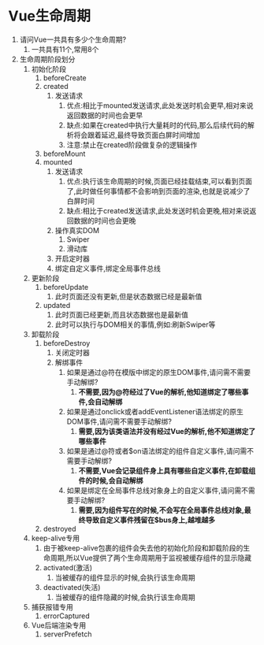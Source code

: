 # Vue生命周期

1. 请问Vue一共具有多少个生命周期?
   1. 一共具有11个,常用8个
2. 生命周期阶段划分
   1. 初始化阶段
      1. beforeCreate
      2. created
         1. 发送请求
            1. 优点:相比于mounted发送请求,此处发送时机会更早,相对来说返回数据的时间也会更早
            2. 缺点:如果在created中执行大量耗时的代码,那么后续代码的解析将会跟着延迟,最终导致页面白屏时间增加
            3. 注意:禁止在created阶段做复杂的逻辑操作
      3. beforeMount
      4. mounted
         1. 发送请求
            1. 优点:执行该生命周期的时候,页面已经挂载结束,可以看到页面了,此时做任何事情都不会影响到页面的渲染,也就是说减少了白屏时间
            2. 缺点:相比于created发送请求,此处发送时机会更晚,相对来说返回数据的时间也会更晚
         2. 操作真实DOM
            1. Swiper
            2. 滑动库
         3. 开启定时器
         4. 绑定自定义事件,绑定全局事件总线
   2. 更新阶段
      1. beforeUpdate
         1. 此时页面还没有更新,但是状态数据已经是最新值
      2. updated
         1. 此时页面已经更新,而且状态数据也是最新值
         2. 此时可以执行与DOM相关的事情,例如:刷新Swiper等
   3. 卸载阶段
      1. beforeDestroy
         1. 关闭定时器
         2. 解绑事件
            1. 如果是通过@符在模版中绑定的原生DOM事件,请问需不需要手动解绑?
               1. **不需要,因为@符经过了Vue的解析,他知道绑定了哪些事件,会自动解绑**
            2. 如果是通过onclick或者addEventListener语法绑定的原生DOM事件,请问需不需要手动解绑?
               1. **需要,因为该类语法并没有经过Vue的解析,他不知道绑定了哪些事件**
            3. 如果是通过@符或者$on语法绑定的组件自定义事件,请问需不需要手动解绑?
               1. **不需要,Vue会记录组件身上具有哪些自定义事件,在卸载组件的时候,会自动解绑**
            4. 如果是绑定在全局事件总线对象身上的自定义事件,请问需不需要手动解绑?
               1. **需要,因为组件写在的时候,不会写在全局事件总线对象,最终导致自定义事件残留在$bus身上,越堆越多**
      2. destroyed
   4. keep-alive专用
      1. 由于被keep-alive包裹的组件会失去他的初始化阶段和卸载阶段的生命周期,所以Vue提供了两个生命周期用于监视被缓存组件的显示隐藏
      2. activated(激活)
         1. 当被缓存的组件显示的时候,会执行该生命周期
      3. deactivated(失活)
         1. 当被缓存的组件隐藏的时候,会执行该生命周期
   5. 捕获报错专用
      1. errorCaptured
   6. Vue后端渲染专用
      1. serverPrefetch